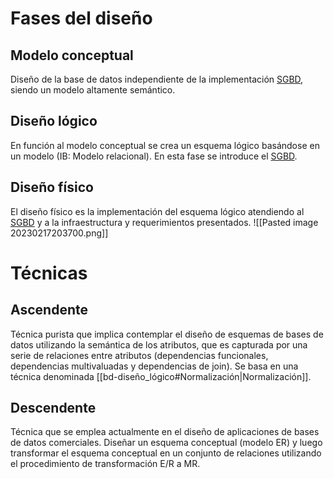 # Fases del diseño
## Modelo conceptual
Diseño de la base de datos independiente de la implementación [SGBD](https://es.wikipedia.org/wiki/Sistema_de_gesti%C3%B3n_de_bases_de_datos), siendo un modelo altamente semántico.
## Diseño lógico
En función al modelo conceptual se crea un esquema lógico basándose en un modelo (IB: Modelo relacional). En esta fase se introduce el [SGBD](https://es.wikipedia.org/wiki/Sistema_de_gesti%C3%B3n_de_bases_de_datos).
## Diseño físico
El diseño físico es la implementación del esquema lógico atendiendo al [SGBD](https://es.wikipedia.org/wiki/Sistema_de_gesti%C3%B3n_de_bases_de_datos) y a la infraestructura y requerimientos presentados.
![[Pasted image 20230217203700.png]]
# Técnicas
## Ascendente
Técnica purista que implica contemplar el diseño de esquemas de bases de datos utilizando la semántica de los atributos, que es capturada por una serie de relaciones entre atributos (dependencias funcionales, dependencias multivaluadas y dependencias de join). Se basa en una técnica denominada [[bd-diseño_lógico#Normalización|Normalización]].
## Descendente
Técnica que se emplea actualmente en el diseño de aplicaciones de bases de datos comerciales. Diseñar un esquema conceptual (modelo ER) y luego transformar el esquema conceptual en un conjunto de relaciones utilizando el procedimiento de transformación E/R a MR.